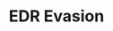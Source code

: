---
title: EDR Evasion
layout: category
permalink: /categories/edr-evasion/
taxonomy: "EDR-Evasion"
author_profile: true
---